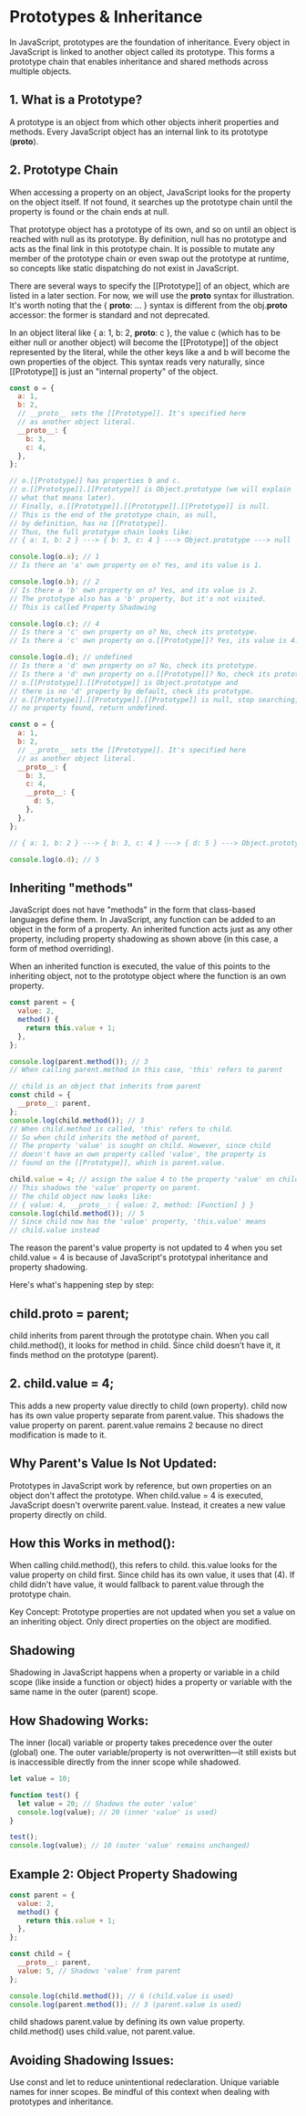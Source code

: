 # Prototypes & Inheritance

In JavaScript, prototypes are the foundation of inheritance. Every object in JavaScript is linked to another object called its prototype. This forms a prototype chain that enables inheritance and shared methods across multiple objects.

## 1. What is a Prototype?

A prototype is an object from which other objects inherit properties and methods.
Every JavaScript object has an internal link to its prototype (**proto**).

## 2. Prototype Chain

When accessing a property on an object, JavaScript looks for the property on the object itself.
If not found, it searches up the prototype chain until the property is found or the chain ends at null.

That prototype object has a prototype of its own, and so on until an object is reached with null as its prototype. By definition, null has no prototype and acts as the final link in this prototype chain. It is possible to mutate any member of the prototype chain or even swap out the prototype at runtime, so concepts like static dispatching do not exist in JavaScript.

There are several ways to specify the [[Prototype]] of an object, which are listed in a later section. For now, we will use the **proto** syntax for illustration. It's worth noting that the { **proto**: ... } syntax is different from the obj.**proto** accessor: the former is standard and not deprecated.

In an object literal like { a: 1, b: 2, **proto**: c }, the value c (which has to be either null or another object) will become the [[Prototype]] of the object represented by the literal, while the other keys like a and b will become the own properties of the object. This syntax reads very naturally, since [[Prototype]] is just an "internal property" of the object.

```js
const o = {
  a: 1,
  b: 2,
  // __proto__ sets the [[Prototype]]. It's specified here
  // as another object literal.
  __proto__: {
    b: 3,
    c: 4,
  },
};

// o.[[Prototype]] has properties b and c.
// o.[[Prototype]].[[Prototype]] is Object.prototype (we will explain
// what that means later).
// Finally, o.[[Prototype]].[[Prototype]].[[Prototype]] is null.
// This is the end of the prototype chain, as null,
// by definition, has no [[Prototype]].
// Thus, the full prototype chain looks like:
// { a: 1, b: 2 } ---> { b: 3, c: 4 } ---> Object.prototype ---> null

console.log(o.a); // 1
// Is there an 'a' own property on o? Yes, and its value is 1.

console.log(o.b); // 2
// Is there a 'b' own property on o? Yes, and its value is 2.
// The prototype also has a 'b' property, but it's not visited.
// This is called Property Shadowing

console.log(o.c); // 4
// Is there a 'c' own property on o? No, check its prototype.
// Is there a 'c' own property on o.[[Prototype]]? Yes, its value is 4.

console.log(o.d); // undefined
// Is there a 'd' own property on o? No, check its prototype.
// Is there a 'd' own property on o.[[Prototype]]? No, check its prototype.
// o.[[Prototype]].[[Prototype]] is Object.prototype and
// there is no 'd' property by default, check its prototype.
// o.[[Prototype]].[[Prototype]].[[Prototype]] is null, stop searching,
// no property found, return undefined.
```

```js
const o = {
  a: 1,
  b: 2,
  // __proto__ sets the [[Prototype]]. It's specified here
  // as another object literal.
  __proto__: {
    b: 3,
    c: 4,
    __proto__: {
      d: 5,
    },
  },
};

// { a: 1, b: 2 } ---> { b: 3, c: 4 } ---> { d: 5 } ---> Object.prototype ---> null

console.log(o.d); // 5
```

## Inheriting "methods"

JavaScript does not have "methods" in the form that class-based languages define them. In JavaScript, any function can be added to an object in the form of a property. An inherited function acts just as any other property, including property shadowing as shown above (in this case, a form of method overriding).

When an inherited function is executed, the value of this points to the inheriting object, not to the prototype object where the function is an own property.

```js
const parent = {
  value: 2,
  method() {
    return this.value + 1;
  },
};

console.log(parent.method()); // 3
// When calling parent.method in this case, 'this' refers to parent

// child is an object that inherits from parent
const child = {
  __proto__: parent,
};
console.log(child.method()); // 3
// When child.method is called, 'this' refers to child.
// So when child inherits the method of parent,
// The property 'value' is sought on child. However, since child
// doesn't have an own property called 'value', the property is
// found on the [[Prototype]], which is parent.value.

child.value = 4; // assign the value 4 to the property 'value' on child.
// This shadows the 'value' property on parent.
// The child object now looks like:
// { value: 4, __proto__: { value: 2, method: [Function] } }
console.log(child.method()); // 5
// Since child now has the 'value' property, 'this.value' means
// child.value instead
```

The reason the parent's value property is not updated to 4 when you set child.value = 4 is because of JavaScript's prototypal inheritance and property shadowing.

Here's what's happening step by step:

## child.**proto** = parent;

child inherits from parent through the prototype chain.
When you call child.method(), it looks for method in child. Since child doesn’t have it, it finds method on the prototype (parent).

## 2. child.value = 4;

This adds a new property value directly to child (own property).
child now has its own value property separate from parent.value.
This shadows the value property on parent.
parent.value remains 2 because no direct modification is made to it.

## Why Parent's Value Is Not Updated:

Prototypes in JavaScript work by reference, but own properties on an object don't affect the prototype.
When child.value = 4 is executed, JavaScript doesn't overwrite parent.value. Instead, it creates a new value property directly on child.

## How this Works in method():

When calling child.method(), this refers to child.
this.value looks for the value property on child first. Since child has its own value, it uses that (4).
If child didn't have value, it would fallback to parent.value through the prototype chain.

Key Concept:
Prototype properties are not updated when you set a value on an inheriting object.
Only direct properties on the object are modified.

## Shadowing

Shadowing in JavaScript happens when a property or variable in a child scope (like inside a function or object) hides a property or variable with the same name in the outer (parent) scope.

## How Shadowing Works:

The inner (local) variable or property takes precedence over the outer (global) one.
The outer variable/property is not overwritten—it still exists but is inaccessible directly from the inner scope while shadowed.

```js
let value = 10;

function test() {
  let value = 20; // Shadows the outer 'value'
  console.log(value); // 20 (inner 'value' is used)
}

test();
console.log(value); // 10 (outer 'value' remains unchanged)
```

## Example 2: Object Property Shadowing

```js
const parent = {
  value: 2,
  method() {
    return this.value + 1;
  },
};

const child = {
  __proto__: parent,
  value: 5, // Shadows 'value' from parent
};

console.log(child.method()); // 6 (child.value is used)
console.log(parent.method()); // 3 (parent.value is used)
```

child shadows parent.value by defining its own value property.
child.method() uses child.value, not parent.value.

## Avoiding Shadowing Issues:

Use const and let to reduce unintentional redeclaration.
Unique variable names for inner scopes.
Be mindful of this context when dealing with prototypes and inheritance.
